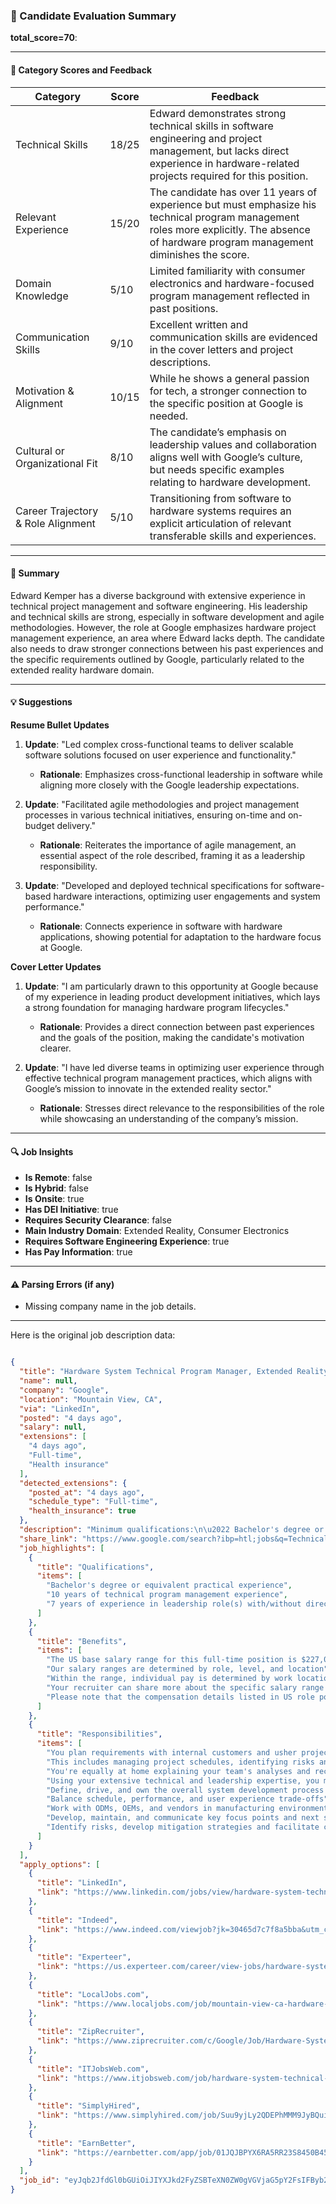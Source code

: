 ### 📄 Candidate Evaluation Summary

**total_score=70**:  

---

#### 🎯 Category Scores and Feedback

| Category                               | Score | Feedback                                                                                                          |
|----------------------------------------|-------|------------------------------------------------------------------------------------------------------------------|
| Technical Skills                       | 18/25 | Edward demonstrates strong technical skills in software engineering and project management, but lacks direct experience in hardware-related projects required for this position.                 |
| Relevant Experience                     | 15/20 | The candidate has over 11 years of experience but must emphasize his technical program management roles more explicitly. The absence of hardware program management diminishes the score.         |
| Domain Knowledge                        | 5/10  | Limited familiarity with consumer electronics and hardware-focused program management reflected in past positions.      |
| Communication Skills                    | 9/10  | Excellent written and communication skills are evidenced in the cover letters and project descriptions.                |
| Motivation & Alignment                  | 10/15 | While he shows a general passion for tech, a stronger connection to the specific position at Google is needed.       |
| Cultural or Organizational Fit          | 8/10  | The candidate’s emphasis on leadership values and collaboration aligns well with Google’s culture, but needs specific examples relating to hardware development.              |
| Career Trajectory & Role Alignment      | 5/10  | Transitioning from software to hardware systems requires an explicit articulation of relevant transferable skills and experiences.     

---

#### 🧾 Summary

Edward Kemper has a diverse background with extensive experience in technical project management and software engineering. His leadership and technical skills are strong, especially in software development and agile methodologies. However, the role at Google emphasizes hardware project management experience, an area where Edward lacks depth. The candidate also needs to draw stronger connections between his past experiences and the specific requirements outlined by Google, particularly related to the extended reality hardware domain.

---

#### 💡 Suggestions

**Resume Bullet Updates**  
1. **Update**: "Led complex cross-functional teams to deliver scalable software solutions focused on user experience and functionality."
   - **Rationale**: Emphasizes cross-functional leadership in software while aligning more closely with the Google leadership expectations.

2. **Update**: "Facilitated agile methodologies and project management processes in various technical initiatives, ensuring on-time and on-budget delivery."
   - **Rationale**: Reiterates the importance of agile management, an essential aspect of the role described, framing it as a leadership responsibility.

3. **Update**: "Developed and deployed technical specifications for software-based hardware interactions, optimizing user engagements and system performance."
   - **Rationale**: Connects experience in software with hardware applications, showing potential for adaptation to the hardware focus at Google.

**Cover Letter Updates**  
1. **Update**: "I am particularly drawn to this opportunity at Google because of my experience in leading product development initiatives, which lays a strong foundation for managing hardware program lifecycles."
   - **Rationale**: Provides a direct connection between past experiences and the goals of the position, making the candidate's motivation clearer.

2. **Update**: "I have led diverse teams in optimizing user experience through effective technical program management practices, which aligns with Google’s mission to innovate in the extended reality sector."
   - **Rationale**: Stresses direct relevance to the responsibilities of the role while showcasing an understanding of the company’s mission.

---

#### 🔍 Job Insights

- **Is Remote**: false  
- **Is Hybrid**: false  
- **Is Onsite**: true  
- **Has DEI Initiative**: true  
- **Requires Security Clearance**: false  
- **Main Industry Domain**: Extended Reality, Consumer Electronics  
- **Requires Software Engineering Experience**: true  
- **Has Pay Information**: true  

---

#### ⚠️ Parsing Errors (if any)

- Missing company name in the job details.

---

Here is the original job description data:

```json

{
  "title": "Hardware System Technical Program Manager, Extended Reality Platform",
  "name": null,
  "company": "Google",
  "location": "Mountain View, CA",
  "via": "LinkedIn",
  "posted": "4 days ago",
  "salary": null,
  "extensions": [
    "4 days ago",
    "Full-time",
    "Health insurance"
  ],
  "detected_extensions": {
    "posted_at": "4 days ago",
    "schedule_type": "Full-time",
    "health_insurance": true
  },
  "description": "Minimum qualifications:\n\u2022 Bachelor's degree or equivalent practical experience.\n\u2022 10 years of technical program management experience.\n\u2022 7 years of experience in leadership role(s) with/without direct reports.\n\nPreferred qualifications:\n\u2022 Experience with consumer electronics, developing and shipping reference platforms.\n\u2022 Knowledge of product life-cycle, tools, processes and development planning.\n\u2022 Ability to manage and prioritize multiple tasks at once.\n\u2022 Ability to lead technical teams, cross-functional groups, and vendors against plans.\n\u2022 Ability to travel internationally 20% of the time or more as needed.\n\u2022 Excellent written and verbal communication skills, with the ability to focus on key points.\n\nAbout The Job\n\nGoogle's projects, like our users, span the globe and require managers to keep the big picture in focus while being able to dive into the unique engineering challenges we face daily. As a Technical Program Manager at Google, you lead complex, multi-disciplinary engineering projects using your engineering expertise. You plan requirements with internal customers and usher projects through the entire project lifecycle. This includes managing project schedules, identifying risks and clearly communicating them to project stakeholders. You're equally at home explaining your team's analyses and recommendations to executives as you are discussing the technical trade-offs in product development with engineers.\n\nUsing your extensive technical and leadership expertise, you manage various Engineering-specific programs and teams.\n\nThe Google Augmented Reality team is a group of experts tasked with building the foundations for great immersive computing and building helpful, delightful user experiences. We're focused on making immersive computing accessible to billions of people through mobile devices, and our scope continues to grow and evolve.\n\nThe US base salary range for this full-time position is $227,000-$320,000 + bonus + equity + benefits. Our salary ranges are determined by role, level, and location. Within the range, individual pay is determined by work location and additional factors, including job-related skills, experience, and relevant education or training. Your recruiter can share more about the specific salary range for your preferred location during the hiring process.\n\nPlease note that the compensation details listed in US role postings reflect the base salary only, and do not include bonus, equity, or benefits. Learn more about benefits at Google .\n\nResponsibilities\n\u2022 Define, drive, and own the overall system development process from concept to launch for extended reality (XR) reference platform hardware programs.\n\u2022 Balance schedule, performance, and user experience trade-offs.\n\u2022 Work with ODMs, OEMs, and vendors in manufacturing environments on development schedules, dependencies, and budgets.\n\u2022 Develop, maintain, and communicate key focus points and next steps with engineering, vendors, operations, quality, and management, improve and maintain processes that ensure team members have what they need to understand and execute on all objectives.\n\u2022 Identify risks, develop mitigation strategies and facilitate conflict resolution among a cross-functional team of engineers, and synthesize data into a clear story and communicate to stakeholders and organizations at all levels.\n\nGoogle is proud to be an equal opportunity workplace and is an affirmative action employer. We are committed to equal employment opportunity regardless of race, color, ancestry, religion, sex, national origin, sexual orientation, age, citizenship, marital status, disability, gender identity or Veteran status. We also consider qualified applicants regardless of criminal histories, consistent with legal requirements. See also Google's EEO Policy and EEO is the Law. If you have a disability or special need that requires accommodation, please let us know by completing our Accommodations for Applicants form .",
  "share_link": "https://www.google.com/search?ibp=htl;jobs&q=Technical+Program+Manager&htidocid=K-YI-GL5OQ5kfqZHAAAAAA%3D%3D&hl=en-US&shndl=37&shmd=H4sIAAAAAAAA_yWOMQrCQBAAsc0TtNlaYiKCjVYiogiBoGJjETaX9XJyuQ13K0le5veM2AxTDRN9JtHjhL7q0BNchyDUwI1U7YxCC7ln7bGBDB1q8jEceiFXUQUXQmtkgNyiPNk3sIAzlxAIvaqBHRyZtaXpthZpwyZNQ7CJDoJiVKK4SdlRyX364jL8UIR6PGjHGhWr9bJPWqfns38EjIOM305wlLuhLob97guiPlAhugAAAA&shmds=v1_AQbUm95S81ohCxuTvqKH9FY-KvEbr4cb-t2aZk70MTwZt8x08g&source=sh/x/job/li/m1/1#fpstate=tldetail&htivrt=jobs&htiq=Technical+Program+Manager&htidocid=K-YI-GL5OQ5kfqZHAAAAAA%3D%3D",
  "job_highlights": [
    {
      "title": "Qualifications",
      "items": [
        "Bachelor's degree or equivalent practical experience",
        "10 years of technical program management experience",
        "7 years of experience in leadership role(s) with/without direct reports"
      ]
    },
    {
      "title": "Benefits",
      "items": [
        "The US base salary range for this full-time position is $227,000-$320,000 + bonus + equity + benefits",
        "Our salary ranges are determined by role, level, and location",
        "Within the range, individual pay is determined by work location and additional factors, including job-related skills, experience, and relevant education or training",
        "Your recruiter can share more about the specific salary range for your preferred location during the hiring process",
        "Please note that the compensation details listed in US role postings reflect the base salary only, and do not include bonus, equity, or benefits"
      ]
    },
    {
      "title": "Responsibilities",
      "items": [
        "You plan requirements with internal customers and usher projects through the entire project lifecycle",
        "This includes managing project schedules, identifying risks and clearly communicating them to project stakeholders",
        "You're equally at home explaining your team's analyses and recommendations to executives as you are discussing the technical trade-offs in product development with engineers",
        "Using your extensive technical and leadership expertise, you manage various Engineering-specific programs and teams",
        "Define, drive, and own the overall system development process from concept to launch for extended reality (XR) reference platform hardware programs",
        "Balance schedule, performance, and user experience trade-offs",
        "Work with ODMs, OEMs, and vendors in manufacturing environments on development schedules, dependencies, and budgets",
        "Develop, maintain, and communicate key focus points and next steps with engineering, vendors, operations, quality, and management, improve and maintain processes that ensure team members have what they need to understand and execute on all objectives",
        "Identify risks, develop mitigation strategies and facilitate conflict resolution among a cross-functional team of engineers, and synthesize data into a clear story and communicate to stakeholders and organizations at all levels"
      ]
    }
  ],
  "apply_options": [
    {
      "title": "LinkedIn",
      "link": "https://www.linkedin.com/jobs/view/hardware-system-technical-program-manager-extended-reality-platform-at-google-4191845177?utm_campaign=google_jobs_apply&utm_source=google_jobs_apply&utm_medium=organic"
    },
    {
      "title": "Indeed",
      "link": "https://www.indeed.com/viewjob?jk=30465d7c7f8a5bba&utm_campaign=google_jobs_apply&utm_source=google_jobs_apply&utm_medium=organic"
    },
    {
      "title": "Experteer",
      "link": "https://us.experteer.com/career/view-jobs/hardware-system-technical-program-manager-extended-reality-platform-94035-mountain-view-ca-usa-51103800?utm_campaign=google_jobs_apply&utm_source=google_jobs_apply&utm_medium=organic"
    },
    {
      "title": "LocalJobs.com",
      "link": "https://www.localjobs.com/job/mountain-view-ca-hardware-system-technical-program-manager-extended-reality-platform?utm_campaign=google_jobs_apply&utm_source=google_jobs_apply&utm_medium=organic"
    },
    {
      "title": "ZipRecruiter",
      "link": "https://www.ziprecruiter.com/c/Google/Job/Hardware-System-Technical-Program-Manager,-Extended-Reality-Platform/-in-Mountain-View,CA?jid=a4f199413dc369f1&utm_campaign=google_jobs_apply&utm_source=google_jobs_apply&utm_medium=organic"
    },
    {
      "title": "ITJobsWeb.com",
      "link": "https://www.itjobsweb.com/job/hardware-system-technical-program-manager-extended-reality-platform/77426579/?utm_campaign=google_jobs_apply&utm_source=google_jobs_apply&utm_medium=organic"
    },
    {
      "title": "SimplyHired",
      "link": "https://www.simplyhired.com/job/Suu9yjLy2QDEPhMMM9JyBQuiqbHDpOo4m1pFHD_ldNk8jkcNhD-ZVw?utm_campaign=google_jobs_apply&utm_source=google_jobs_apply&utm_medium=organic"
    },
    {
      "title": "EarnBetter",
      "link": "https://earnbetter.com/app/job/01JQJBPYX6RA5RR23S8450B45X/?utm_campaign=google_jobs_apply&utm_source=google_jobs_apply&utm_medium=organic"
    }
  ],
  "job_id": "eyJqb2JfdGl0bGUiOiJIYXJkd2FyZSBTeXN0ZW0gVGVjaG5pY2FsIFByb2dyYW0gTWFuYWdlciwgRXh0ZW5kZWQgUmVhbGl0eSBQbGF0Zm9ybSIsImNvbXBhbnlfbmFtZSI6Ikdvb2dsZSIsImFkZHJlc3NfY2l0eSI6Ik1vdW50YWluIFZpZXcsIENBIiwiaHRpZG9jaWQiOiJLLVlJLUdMNU9RNWtmcVpIQUFBQUFBPT0iLCJ1dWxlIjoidytDQUlRSUNJTlZXNXBkR1ZrSUZOMFlYUmxjdyJ9"
}